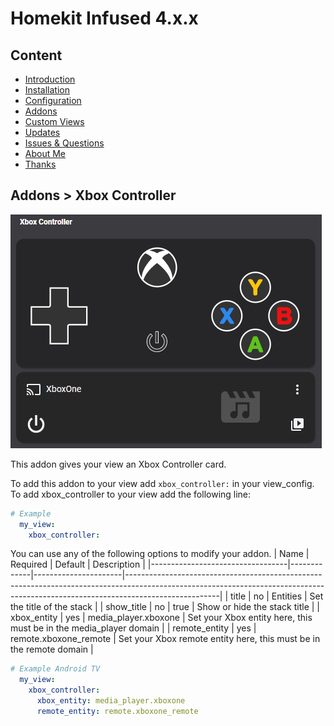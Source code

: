 # Homekit Infused 4.x.x

## Content
- [Introduction](../index.md)
- [Installation](../installation.md)
- [Configuration](../configuration.md)
- [Addons](../addons.md)
- [Custom Views](../custom_views.md)
- [Updates](../updates.md)
- [Issues & Questions](../issues.md)
- [About Me](../about.md)
- [Thanks](../thanks.md)

## Addons > Xbox Controller

![Homekit Infused](../images/xbox-controller.png)

This addon gives your view an Xbox Controller card.

To add this addon to your view add `xbox_controller:` in your view_config.
To add xbox_controller to your view add the following line:

```yaml
# Example
  my_view:
    xbox_controller:
```

You can use any of the following options to modify your addon.
| Name | Required | Default | Description |
|----------------------------------|-------------|----------------------|-----------------------------------------------------------------------------------------------------------------------------------------------------------------------------------|
| title | no | Entities | Set the title of the stack |
| show_title | no | true | Show or hide the stack title |
| xbox_entity | yes | media_player.xboxone | Set your Xbox entity here, this must be in the media_player domain |
| remote_entity | yes | remote.xboxone_remote | Set your Xbox remote entity here, this must be in the remote domain |

```yaml
# Example Android TV
  my_view:
    xbox_controller:
      xbox_entity: media_player.xboxone
      remote_entity: remote.xboxone_remote
```               